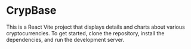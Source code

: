 # CrypBase
This is a React Vite project that displays details and charts about various cryptocurrencies.
To get started, clone the repository, install the dependencies, and run the development server.
